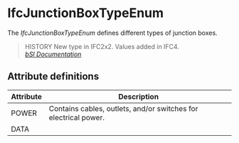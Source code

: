 IfcJunctionBoxTypeEnum
======================
The _IfcJunctionBoxTypeEnum_ defines different types of junction boxes.  
  
> HISTORY  New type in IFC2x2. Values added in IFC4.  
[ _bSI
Documentation_](https://standards.buildingsmart.org/IFC/DEV/IFC4_2/FINAL/HTML/schema/ifcelectricaldomain/lexical/ifcjunctionboxtypeenum.htm)


Attribute definitions
---------------------
| Attribute   | Description                                                     |
|-------------|-----------------------------------------------------------------|
| POWER       | Contains cables, outlets, and/or switches for electrical power. |
| DATA        |                                                                 |


